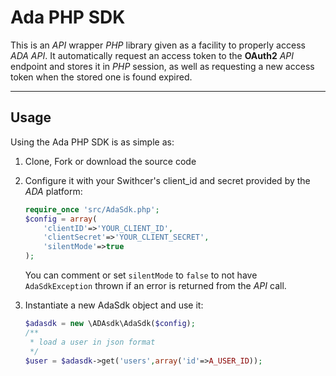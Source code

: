 # Ada PHP SDK

This is an _API_ wrapper _PHP_ library given as a facility to properly access _ADA API_. It automatically request an access token to the **OAuth2** _API_ endpoint and stores it in _PHP_ session, as well as requesting a new access token when the stored one is found expired.

------------------------------------
## Usage ##

Using the Ada PHP SDK is as simple as:

1. Clone, Fork or download the source code

2. Configure it with your Swithcer's client_id and secret provided by the _ADA_ platform:
    
    ```php    
    require_once 'src/AdaSdk.php';
    $config = array(
        'clientID'=>'YOUR_CLIENT_ID',
        'clientSecret'=>'YOUR_CLIENT_SECRET',
        'silentMode'=>true
    );
    ```

    You can comment or set `silentMode` to `false` to not have `AdaSdkException` thrown if an error is returned from the _API_ call.
    
3. Instantiate a new AdaSdk object and use it:
    ```php
    $adasdk = new \ADAsdk\AdaSdk($config);	
	/**
	 * load a user in json format
	 */
	$user = $adasdk->get('users',array('id'=>A_USER_ID));
    ```

